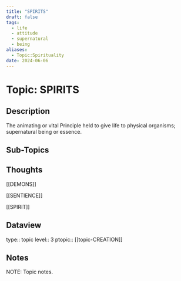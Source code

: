 ```yaml
---
title: "SPIRITS"
draft: false
tags:
  - life
  - attitude
  - supernatural
  - being
aliases:
  - Topic:Spirituality
date: 2024-06-06
---
```

# Topic: SPIRITS
## Description
The animating or vital Principle held to give life to physical organisms; supernatural being or essence.

## Sub-Topics


## Thoughts

[[DEMONS]]

[[SENTIENCE]]

[[SPIRIT]]


## Dataview
type:: topic
level:: 3
ptopic:: [[topic-CREATION]]

## Notes
NOTE: Topic notes.
